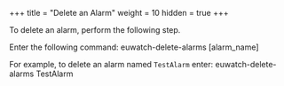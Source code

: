 +++
title = "Delete an Alarm"
weight = 10
hidden = true
+++

To delete an alarm, perform the following step. 

Enter the following command: 
    euwatch-delete-alarms [alarm_name]

For example, to delete an alarm named `TestAlarm` enter: 
    euwatch-delete-alarms TestAlarm

